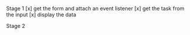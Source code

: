 Stage 1 
[x] get the form and attach an event listener
[x] get the task from the input
[x] display the data

Stage 2 
